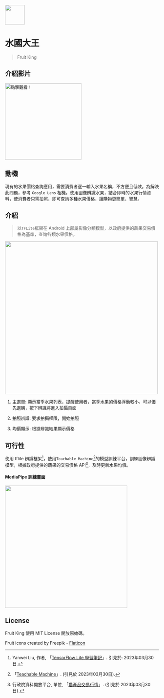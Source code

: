 <img style="width:64px" src="https://i.imgur.com/r6MpthL.png" />

# 水國大王
> Fruit King

## 介紹影片
<a href="http://www.youtube.com/watch?v=KGMi2AdwXTE"><img title="點擊觀看！" src="https://i.imgur.com/aVQbyIc.png" height="250" ></a>

## 動機
現有的水果價格查詢應用，需要消費者逐一輸入水果名稱，不方便且低效。為解決此問題，參考 `Google Lens` 相機，使用圖像辨識水果，結合即時的水果行情資料，使消費者只需拍照，即可查詢多種水果價格，讓購物更簡單、智慧。
 	
## 介紹
> 以`TFLite`框架在 Android 上部屬影像分類模型，以政府提供的蔬果交易價格為基準，查詢各類水果價格。

<img style="width:500px" src="https://i.imgur.com/FzouYIB.png" />

1. 主選單: 顯示當季水果列表，提醒使用者，當季水果的價格浮動較小，可以優先選購，按下辨識將進入拍攝頁面

2. 拍照辨識: 要求拍攝權限，開始拍照

3. 均價顯示: 根據辨識結果顯示價格

## 可行性
  使用 tflite 辨識框架[^1]，使用`Teachable Machine`[^2]的模型訓練平台，訓練圖像辨識模型，根據政府提供的蔬果的交易價格 API[^3]，及時更新水果均價。

#### MediaPipe 訓練畫面
<img style="width:400px" src="https://i.imgur.com/MOdG6mr.png" />

## License

Fruit King 使用 MIT License 開放原始碼。

Fruit icons created by Freepik - [Flaticon](https://media.flaticon.com/license/license.pdf)

[^1]:Yanwei Liu, 作者, 「[TensorFlow Lite 學習筆記](https://yanwei-liu.medium.com/tensorflow-lite%E5%AD%B8%E7%BF%92%E7%AD%86%E8%A8%98-c95e12f97b9a)」. 引見於: 2023年03月30日.
[^2]:「[Teachable Machine](https://teachablemachine.withgoogle.com/)」. (引見於 2023年03月30日).
[^3]:行政院資料開放平台, 單位, 「[農產品交易行情](https://data.coa.gov.tw/api.aspx#operations-tag-%E4%BA%A4%E6%98%93%E8%A1%8C%E6%83%85)」. (引見於 2023年03月30日).

